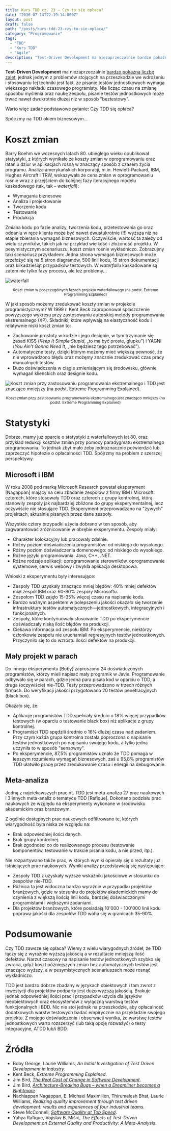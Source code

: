 ```yaml
---
title: Kurs TDD cz. 23 — Czy to się opłaca?
date: "2016-07-14T22:19:14.000Z"
layout: post
draft: false
path: "/posts/kurs-tdd-23-czy-to-sie-oplaca/"
category: "Programowanie"
tags:
  - "TDD"
  - "Kurs TDD"
  - "Agile"
description: "Test-Driven Development ma niezaprzeczalnie bardzo pokaźną liczbę zalet, jednak jednym z problemów stojących na przeszkodzie we wdrożeniu i stosowaniu tej techniki jest fakt, że pisanie testów jednostkowych wymaga większego nakładu czasowego programisty. Nie licząc czasu na zmianę sposobu myślenia oraz naukę zespołu, pisanie testów jednostkowych może trwać nawet dwukrotnie dłużej niż w sposób "beztestowy". Warto więc zadać podstawowe pytanie: Czy TDD się opłaca? Spójrzmy na TDD okiem biznesowym…"
---
```


**Test-Driven Development** ma niezaprzeczalnie [bardzo pokaźną liczbę zalet](https://dariuszwozniak.net/2013/04/20/kurs-tdd-czesc-1-wstep/), jednak jednym z problemów stojących na przeszkodzie we wdrożeniu i stosowaniu tej techniki jest fakt, że pisanie testów jednostkowych wymaga większego nakładu czasowego programisty. Nie licząc czasu na zmianę sposobu myślenia oraz naukę zespołu, pisanie testów jednostkowych może trwać nawet dwukrotnie dłużej niż w sposób "beztestowy".

Warto więc zadać podstawowe pytanie: Czy TDD się opłaca?

Spójrzmy na TDD okiem biznesowym…

# Koszt zmian

Barry Boehm we wczesnych latach 80. ubiegłego wieku opublikował statystyki, z których wynikało że koszty zmian w oprogramowaniu oraz łataniu dziur w aplikacjach rosną w znaczący sposób z czasem życia programu. Analiza amerykańskich korporacji, m.in. Hewlett-Packard, IBM, Hughes Aircraft i TRW, wskazywała że cena zmian w oprogramowaniu rośnie wraz z przejściem do kolejnej fazy iteracyjnego modelu kaskadowego (tak, tak – _waterfall_):

*   Wymagania biznesowe
*   Analiza i projektowanie
*   Tworzenie kodu
*   Testowanie
*   Produkcja

Zmiana kodu po fazie analizy, tworzenia kodu, przetestowania go oraz oddaniu w ręce klienta może być nawet dwustukrotnie (!!) wyższa niż na etapie zbierania wymagań biznesowych. Oczywiście, wartość ta zależy od wielu czynników, takich jak na przykład wielkość i złożoność projektu. W pesymistycznym scenariuszu, koszt zmian rośnie wykładniczo. Zobrazujmy taki scenariusz przykładem: Jedna strona wymagań biznesowych może przełożyć się na 5 stron diagramów, 500 linii kodu, 15 stron dokumentacji oraz kilkadziesiąt przypadków testowych. W _waterfallu_ kaskadowane są zatem nie tylko fazy procesu, ale też problemy...

![waterfall](e769f58f-86fb-49aa-96bc-72b4f59f53f3.png)

<div style="text-align: center"><small>Koszt zmian w poszczególnych fazach projektu waterfallowego (na podst. Extreme Programming Explained)</small></div>

W jaki sposób możemy zredukować koszty zmian w projekcie programistycznym? W 1999 r. Kent Beck zaproponował spłaszczenie powyższego wykresu przy zastosowaniu autorskiej metody programowania ekstremalnego (XP). Składniki, które wpływają na elastyczność kodu i relatywnie niski koszt zmian to:

*   Zachowanie prostoty w kodzie i jego designie, w tym trzymanie się zasad KISS (_Keep It Simple Stupid_, „to ma być proste, głupku”) i YAGNI (_You Ain't Gonna Need It_, „nie będziesz tego potrzebować”).
*   Automatyczne testy, dzięki którym możemy mieć większą pewność, że nie wprowadzono błędu oraz możęmy znacznie zredukować czas pracy manualnych testów.
*   Dużo doświadczenia w ciągle zmieniającym się środowisku, głównie wymagań klienckich oraz designie kodu.

![Koszt zmian przy zastosowaniu programowania ekstremalnego i TDD jest znacząco mniejszy (na podst. Extreme Programming Explained).](8b1eeafc-b88e-4757-bb73-2be2fa32d8a4.png)

<div style="text-align: center"><small>Koszt zmian przy zastosowaniu programowania ekstremalnego jest znacząco mniejszy (na podst. Extreme Programming Explained)</small></div>


# Statystyki

Dobrze, mamy już oparcie o statystyki z waterfallowych lat 80. oraz przykład redukcji kosztów zmian przy pomocy paradygmatu ekstremalnego programowania. To jednak zbyt mało żeby jednoznacznie potwierdzić lub zaprzeczyć hipotezie o opłacalności TDD. Spójrzmy na problem z szerszej perspektywy.

## Microsoft i IBM

W roku 2008 pod marką Microsoft Research powstał eksperyment \[Nagappan\] mający na celu zbadanie zespołów z firmy IBM i Microsoft: czterech, które stosowały TDD oraz czterech z grupy kontrolnej, którą stanowiły zespoły jak najbardziej zbliżone do grupy eksperymentalnej, lecz oczywiście nie stosujące TDD. Eksperyment przeprowadzano na "żywych" projektach, aktualnie pisanych przez dane zespoły.

Wszystkie cztery przypadki użycia dobrano w ten sposób, aby zagwarantować zróżnicowanie w obrębie eksperymentu. Zespoły miały:

*   Charakter kolokacyjny lub pracowały zdalnie.
*   Różny poziom doświadczenia programistów: od niskiego do wysokiego.
*   Różny poziom doświadczenia domenowego: od niskiego do wysokiego.
*   Różne języki programowania: Java, C++, .NET.
*   Różne rodzaje aplikacji: oprogramowanie sterowników, oprogramowanie systemowe, serwis webowy i zwykła aplikacja desktopowa.

Wnioski z eksperymentu były interesujące:

*   Zespoły TDD uzyskały znacząco mniej błędów: 40% mniej defektów miał zespół IBM oraz 60-90% zespoły Microsoftu.
*   Zespołom TDD zajęło 15-35% więcej czasu na napisanie kodu.
*   Bardzo ważnym aspektem w polepszeniu jakości okazało się tworzenie infrastruktury testów automatycznych—jednostkowych, integracyjnych i funkcjonalnych.
*   Zespoły, które kontynuowały stosowanie TDD po eksperymencie doświadczały niską ilość błędów na produkcji.
*   Ciekawa informacja od zespołu IBM: Po eksperymencie, niektórzy członkowie zespołu nie uruchamiali regresyjnych testów jednostkowych. Przyczyniło się to do wzrostu ilości defektów na produkcji.

## Mały projekt w parach

Do innego eksperymentu \[Boby\] zaproszono 24 doświadczonych programistów, którzy mieli napisać mały programik w Javie. Programowanie odbywało się w parach, gdzie jedna para pisała kod w oparciu o TDD, a druga (oczywiście) nie-TDD. Testy przeprowadzono w trzech różnych firmach. Do weryfikacji jakości przygotowano 20 testów penetracyjnych (black box).

Okazało się, że:

*   Aplikacje programistów TDD spełniały średnio o 18% więcej przypadków testowych (w oparciu o testowanie black box) niż aplikacje z grupy kontrolnej.
*   Programiści TDD spędzili średnio o 16% dłużej czasu nad zadaniem. Przy czym każda grupa kontrolna została poproszona o napisanie testów jednostkowych po napisaniu swojego kodu, a tylko jedna uczyniła to w sposób "sensowny".
*   Po eksperymencie, 87,5% programistów uznało że TDD pomaga w lepszym rozumieniu wymagań biznesowych, zaś u 95,8% programistów TDD ułatwiło pracę przez zredukowanie czasu i energii na debugowanie.

## Meta-analiza

Jedną z najciekawszych prac nt. TDD jest meta-analiza 27 prac naukowych i 3 innych meta-analiz o tematyce TDD \[Rafique\]. Dokonano podziału prac naukowych ze względu na eksperymenty wykonane w środowisku akademickim oraz branżowym.

Z ogólnie dostępnych prac naukowych odfiltrowano te, których wiarygodność była niska ze względu na:

*   Brak odpowiedniej ilości danych.
*   Brak grupy kontrolnej.
*   Brak zgodności co do realizowanego procesu (testowanie komponentów, testowanie w trakcie pisania kodu, a nie przed, itp.).

Nie rozpartywano także prac, w których wyniki opierały się o rezultaty już istniejących prac naukowych. Wyniki analizy przedstawiają się następująco:

*   Zespoły TDD z uzyskały wyższe wskaźniki jakościowe w stosunku do zespołów nie-TDD.
*   Różnica ta jest widoczna bardzo wyraźnie w przypadku projektów branżowych, gdzie w stosunku do projektów akademickich mamy do czynienia z większą ilością linii kodu, bardziej doświadczonymi programistami i większymi zadaniami.
*   Dla projektów branżowych, które posiadają 10'000 - 100'000 linii kodu poprawa jakości dla zespołów TDD waha się w granicach 35-90%.

# Podsumowanie

Czy TDD zawsze się opłaca? Wiemy z wielu wiarygodnych źródeł, że TDD łączy się z wyraźnie wyższą jakością a w rezultacie mniejszą ilość defektów. Narzut czasowy na napisanie testów jednostkowych szybko się zwraca, gdyż koszt późniejszych zmian bez automatycznych testów jest znacząco wyższy, a w pesymistycznych scenariuszach może rosnąć wykładniczo.

TDD jest bardzo dobrze zbadany w językach obiektowych i tam zwrot z inwestycji dla projektów podparty jest dużo wyższą jakością. Brakuje jednak odpowiedniej ilości prac i przypadków użycia dla języków nieobiektowych oraz ekosystemów z wyłączną warstwą testów funkcjonalnych i BDD. Nic nie stoi jednak na przeszkodzie, aby opłacalność dodatkowych warstw testowych badać empirycznie na przykładzie swojego projektu. Z mojego doświadczenia i obserwacji wynika, że warstwę testów jednostkowych warto rozszerzyć (lub taką opcję rozważyć) o testy integracyjne, ATDD lub/i BDD.

# Źródła

*   Boby George, Laurie Williams, _An Initial Investigation of Test Driven Development in Industry_.
*   Kent Beck, _Extreme Programming Explained_.
*   Jim Bird, [_The Real Cost of Change in Software Development_](https://dzone.com/articles/real-cost-change-software).
*   Jim Bird, [_Architecture-Breaking Bugs – when a Dreamliner becomes a Nightmare_](http://swreflections.blogspot.com/2013/04/architecture-breaking-bugs-when.html).
*   Nachiappan Nagappan, E. Michael Maximilien, Thirumalesh Bhat, Laurie Williams, _Realizing quality improvement through test driven development: results and experiences of four industrial teams._
*   Steve McConnell, [_Software Quality at Top Speed_](http://www.stevemcconnell.com/articles/art04.htm).
*   Yahya Rafique, Vojislav B. Mišić, _The Effects of Test-Driven Development on External Quality and Productivity: A Meta-Analysis_.